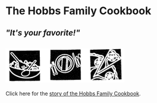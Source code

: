 # The Hobbs Family Cookbook

## *"It's your favorite!"*

## ![It's your favorite!](TheHobbsFamilyCookbook.png "It's your favorite!")

Click here for the [story of the Hobbs Family Cookbook](../#id=ItsYourFavorite&categories.0=Introduction).
